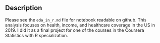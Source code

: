## Description

Please see the ```eda_in_r.md``` file for notebook readable on github. This analysis focuses on health, income, and healthcare coverage in the US in 2019. I did it as a final project for one of the courses in the Coursera Statistics with R specialization.
